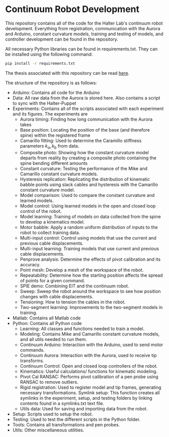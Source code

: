# Continuum Robot Development

This repository contains all of the code for the Halter Lab's continuum robot development.  Everything from registration, communication with the Aurora and Arduino, constant curvature models, training and testing of models, and controller development can be found in the repository.

All necessary Python libraries can be found in requirements.txt.  They can be installed using the following command:
```bash
pip install -r requirements.txt
```

The thesis associated with this repository can be read [here](Wolfe_MS_Thesis_Final.pdf).

The structure of the repository is as follows:
 - Arduino: Contains all code for the Arduino
 - Data: All raw data from the Aurora is stored here.  Also contains a script to sync with the Halter-Puppet
 - Experiments: Contains all of the scripts associated with each experiment and its figures.  The experiments are
   - Aurora timing: Finding how long communication with the Aurora takes
   - Base position: Locating the position of the base (and therefore spine) within the registered frame
   - Camarillo fitting: Used to determine the Caramillo stiffness parameters $k_a, k_b$ from data.
   - Composite photo: Showing how the constant curvature model departs from reality by creating a composite photo containing the spine bending different amounts
   - Constant curvature: Testing the performance of the Mike and Camarillo constant curvature models.
   - Hysteresis replication: Replicating the distribution of kinematic babble points using slack cables and hysteresis with the Camarillo constant curvature model.
   - Model comparison: Used to compare the constant curvature and learned models.
   - Model control: Using learned models in the open and closed loop control of the robot.
   - Model learning: Training of models on data collected from the spine to develop a kinematics model.
   - Motor babble: Apply a random uniform distribution of inputs to the robot to collect training data.
   - Multi-input control: Control using models that use the current and previous cable displacements.
   - Multi-input learning: Training models that use current and previous cable displacements.
   - Penprove analysis: Determine the effects of pivot calibration and its accuracy.
   - Point mesh: Develop a mesh of the workspace of the robot.
   - Repeatability: Determine how the starting position affects the spread of points for a given command.
   - SPIE demo: Combining EIT and the continuum robot.
   - Sweep: Sweep the robot around the workspace to see how position changes with cable displacements.
   - Tensioning: How to tension the cables in the robot.
   - Two-segment learning: Improvements to the two-segment models in training.
 - Matlab: Contains all Matlab code
 - Python: Contains all Python code
   - Learning: All classes and functions needed to train a model.
   - Modeling: Contains Mike and Camarillo constant curvature models, and all utils needed to run them.
   - Continuum Arduino: Interaction with the Arduino, used to send motor commands.
   - Continuum Aurora: Interaction with the Aurora, used to receive tip transforms.
   - Continuum Control: Open and closed loop controllers of the robot.
   - Kinematics: Useful calculations/ functions for kinematic modeling.
   - Pivot Cal RANSAC: Performs pivot calibration of a pen probe using RANSAC to remove outliers.
   - Rigid registration: Used to register model and tip frames, generating necessary transformations.
   Symlink setup: This function creates all symlinks in the experiment, setup, and testing folders by linking contents found in a symlinks.txt text file.
   - Utils data: Used for saving and importing data from the robot.
 - Setup: Scripts used to setup the robot.
 - Testing: Used to test the different scripts in the Python folder.
 - Tools: Contains all transformations and pen probes.
 - Utils: Other miscellaneous utilities.
